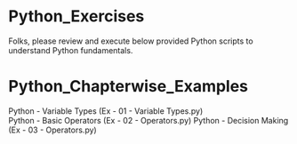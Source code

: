 # Python_Exercises

  Folks, please review and execute below provided Python scripts to understand Python fundamentals.
 
# Python_Chapterwise_Examples

  Python - Variable Types (Ex - 01 - Variable Types.py)  
  Python - Basic Operators (Ex - 02 - Operators.py)
  Python - Decision Making (Ex - 03 - Operators.py)

  
